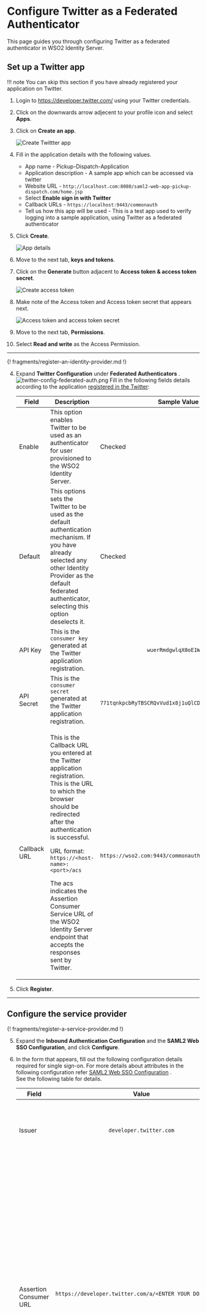 # Configure Twitter as a Federated Authenticator

This page guides you through configuring Twitter as a federated authenticator in WSO2 Identity Server.

## Set up a Twitter app

!!! note 
	You can skip this section if you have already registered your application on Twitter. 

1. Login to <https://developer.twitter.com/> using your Twitter credentials. 

2. Click on the downwards arrow adjecent to your profile icon and select **Apps**.

3. Click on **Create an app**.
    
    ![Create Twittter app](../../assets/img/samples/create-app-twitter.png)

4. Fill in the application details with the following values. 

    - App name - Pickup-Dispatch-Application
    - Application description - A sample app which can be accessed via twitter
    - Website URL - `http://localhost.com:8080/saml2-web-app-pickup-dispatch.com/home.jsp`
    - Select **Enable sign in with Twitter**
    - Callback URLs - `https://localhost:9443/commonauth`
    - Tell us how this app will be used - This is a test app used to verify logging into a sample application, using Twitter as a federated authenticator

5. Click  **Create**.

    ![App details](../../assets/img/samples/app-created-twitter.png)

6. Move to the next tab, **keys and tokens**. 

7. Click on the **Generate** button adjacent to **Access token & access token secret**. 

    ![Create access token](../../assets/img/samples/create-access-token.png)

8. Make note of the Access token and Access token secret that appears next. 

    ![Access token and access token secret](../../assets/img/samples/note-tokens.png)

9. Move to the next tab, **Permissions**. 

10. Select **Read and write** as the Access Permission.

---

{! fragments/register-an-identity-provider.md !}

4.  Expand **Twitter Configuration** under **Federated Authenticators**
    .
    ![twitter-config-federated-auth.png](../../../assets/img/guides/twitter-config-federated-auth.png)
    Fill in the following fields details according to the application
    [registered in the Twitter](http://docs.inboundnow.com/guide/create-twitter-application/):

    <table>
    <thead>
    <tr class="header">
    <th>Field</th>
    <th>Description</th>
    <th>Sample Value</th>
    </tr>
    </thead>
    <tbody>
    <tr class="odd">
    <td>Enable</td>
    <td>This option enables Twitter to be used as an authenticator for user provisioned to the WSO2 Identity Server.</td>
    <td>Checked</td>
    </tr>
    <tr class="even">
    <td>Default</td>
    <td>This options sets the Twitter to be used as the default authentication mechanism. If you have already selected any other Identity Provider as the default federated authenticator, selecting this option deselects it.</td>
    <td>Checked</td>
    </tr>
    <tr class="odd">
    <td>API Key</td>
    <td>This is the <code>               consumer key              </code> generated at the Twitter application registration.</td>
    <td><code>               wuerRmdgwlqX0oE1WNDdsh17o              </code></td>
    </tr>
    <tr class="even">
    <td>API Secret</td>
    <td>This is the <code>               consumer secret              </code> generated at the Twitter application registration.</td>
    <td><div class="row">
    <code>                771tqnkpcbRyTBSCRQvVud1x8j1uQlCDpNZo3hRG0s4cEtsFky               </code>
    </div></td>
    </tr>
    <tr class="odd">
    <td>Callback URL</td>
    <td><p>This is the Callback URL you entered at the Twitter application registration. This is the URL to which the browser should be redirected after the authentication is successful.</p>
    <p>URL format: <code>                https://&lt;host-name&gt;:&lt;port&gt;/acs               </code></p>
    <p>The acs indicates the Assertion Consumer Service URL of the WSO2 Identity Server endpoint that accepts the responses sent by Twitter.</p></td>
    <td><code>                               https://wso2.com:9443/commonauth                             </code></td>
    </tr>
    </tbody>
    </table>

5.  Click **Register**.

---

## Configure the service provider

{! fragments/register-a-service-provider.md !}

5.  Expand the **Inbound Authentication Configuration** and the **SAML2
    Web SSO Configuration**, and click **Configure**.
6.  In the form that appears, fill out the following configuration
    details required for single sign-on. For more details about
    attributes in the following configuration refer [SAML2 Web SSO Configuration](../../../guides/login/webapp-saml/)
   .  
    See the following table for details.

    <table>
    <thead>
    <tr class="header">
    <th>Field</th>
    <th>Value</th>
    <th>Description</th>
    </tr>
    </thead>
    <tbody>
    <tr class="odd">
    <td>Issuer</td>
    <td><div class="content-wrapper">
    <p><code>                 developer.twitter.com                </code></p>
    </div></td>
    <td>This is the <code>               &lt;saml:Issuer&gt;              </code> element that contains the unique identifier of the service provider.</td>
    </tr>
    <tr class="even">
    <td>Assertion Consumer URL</td>
    <td><pre><code>https://developer.twitter.com/a/&lt;ENTER_YOUR_DOMAIN&gt;/acs</code></pre>
    <code>              </code></td>
    <td>This is the URL to which the browser should be redirected to after the authentication is successful. This is the Assertion Consumer Service (ACS) URL of the service provider. The identity provider redirects the SAML2 response to this ACS URL. However, if the SAML2 request is signed and SAML2 request contains the ACS URL, the Identity Server will honor the ACS URL of the SAML2 request.</td>
    </tr>
    <tr class="odd">
    <td>NameID Format</td>
    <td>The default value can be used here.</td>
    <td>This defines the name identifier formats supported by the identity provider. The service provider and identity provider usually communicate with each other regarding a specific subject. That subject should be identified through a Name-Identifier (NameID), which should be in some format so that it is easy for the other party to identify it based on the format. Name identifiers are used to provide information regarding a user.</td>
    </tr>
    <tr class="even">
    <td>Certificate Alias</td>
    <td>wso2carbon</td>
    <td>Select the <strong>Certificate Alias</strong> from the drop-down. This is used to validate the signature of SAML2 requests and is used to generate encryption. Basically, the service provider’s certificate must be selected here. Note that this can also be the Identity Server tenant's public certificate in a scenario where you are doing a tenant-specific configuration.</td>
    </tr>
    <tr class="odd">
    <td>Enable Response Signing</td>
    <td>Selected</td>
    <td><p>Select <strong>Enable Response Signing</strong> to sign the SAML2 Responses returned after the authentication process.</p></td>
    </tr>
    <tr class="even">
    <td>Enable Attribute Profile</td>
    <td>Selected</td>
    <td>Select <strong>Enable Attribute Profile</strong> to enable this and add a claim by entering the claim link and clicking the <strong>Add Claim</strong> button. The Identity Server provides support for a basic attribute profile where the identity provider can include the user’s attributes in the SAML Assertions as part of the attribute statement.</td>
    </tr>
    <tr class="odd">
    <td>Include Attributes in the Response Always</td>
    <td>Selected</td>
    <td>Once you select the checkbox to <strong>Include Attributes in the Response Always</strong> , the identity provider always includes the attribute values related to the selected claims in the SAML attribute statement.</td>
    </tr>
    </tbody>
    </table>

7.  Click **Register** to save your configurations.

---

## Try it

You have successfully configured Twitter as your federated authenticator. Now, when you try to login to your application, it should redirect to the Twitter login page. On successful authentication with your Twitter credentials, you will be able to access your application. 

### Set up the sample app

- Download Apache Tomcat 8.x from
[here](https://tomcat.apache.org/download-80.cgi) and install. Tomcat
server installation location will be referred as `<TOMCAT_HOME>` later
in this guide.      

- It is recommended that you use a hostname that is not
`          localhost         ` to avoid browser errors. Modify the
`          /etc/hosts         ` entry in your machine to reflect this.
Note that `          wso2is.local         ` is used in
this documentation as an example, but you must modify this when
configuring the authenticators or connectors with this sample
application.

- Download the sample from GitHub.
    1. Navigate to [WSO2 Identity Server Samples](https://github.com/wso2/samples-is/releases).
    2. [Download](https://github.com/wso2/samples-is/releases/download/v4.3.0/saml2-web-app-pickup-dispatch.com.war) the `saml2-web-app-pickup-dispatch.com.war` file from the latest release assets.

### Configure CORS

{!fragments/cors-config.md!}

### Deploy the sample app

Deploy this sample web app on a web container.

1.  Copy the `saml2-web-app-pickup-dispatch.com.war` file into the `<TOMCAT_HOME>/apache-tomcat-<version>/webapps` folder. 

2.  Start the Tomcat server.

### Log in

1.  Access the Pickup sample application URL:
    `http://localhost.com:8080/saml2-web-app-pickup-dispatch.com`
2.  Click **Login**. You are redirected to the Twitter login page.
  
    ![Twitter login page](../../assets/img/samples/consent-twitter.png)
    
3.  Click **Continue**. 
4.  On a new tab on your browser, access the following URL:
    <https://twitter.com/home>.

    !!! info 
    	You are automatically logged in to your Gmail using single sign-on (SSO).

!!! info "Related topics" 
    - [Concepts: Introduction to Identity Federation](../../../references/concepts/identity-federation/)